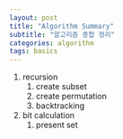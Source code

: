 ```yaml
---
layout: post
title: "Algorithm Summary"
subtitle: "알고리즘 종합 정리"
categories: algorithm
tags: basics
---
```


1. recursion  
   1. create subset  
   2. create permutation  
   3. backtracking  
2. bit calculation  
   1. present set  

